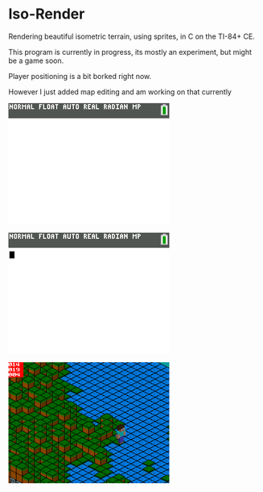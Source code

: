 # Iso-Render

Rendering beautiful isometric terrain, using sprites, in C on the TI-84+ CE.

This program is currently in progress, its mostly an experiment, but might be a game soon.

Player positioning is a bit borked right now.

However I just added map editing and am working on that currently

![A Screenshot](https://raw.githubusercontent.com/Michael2-3B/Iso-Render/master/screenshots/render031.gif)

![A Screenshot](https://raw.githubusercontent.com/Michael2-3B/Iso-Render/master/screenshots/render024.gif)

![A Screenshot](https://raw.githubusercontent.com/Michael2-3B/Iso-Render/master/screenshots/render028.png)
